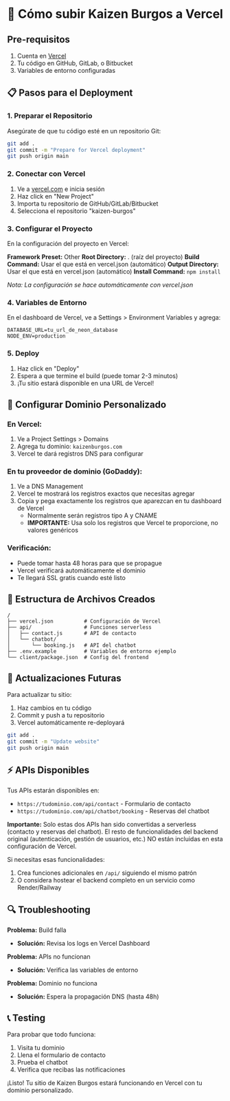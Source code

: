 # 🚀 Cómo subir Kaizen Burgos a Vercel

## Pre-requisitos
1. Cuenta en [Vercel](https://vercel.com)
2. Tu código en GitHub, GitLab, o Bitbucket
3. Variables de entorno configuradas

## 📋 Pasos para el Deployment

### 1. Preparar el Repositorio
Asegúrate de que tu código esté en un repositorio Git:
```bash
git add .
git commit -m "Prepare for Vercel deployment"
git push origin main
```

### 2. Conectar con Vercel
1. Ve a [vercel.com](https://vercel.com) e inicia sesión
2. Haz click en "New Project"
3. Importa tu repositorio de GitHub/GitLab/Bitbucket
4. Selecciona el repositorio "kaizen-burgos"

### 3. Configurar el Proyecto
En la configuración del proyecto en Vercel:

**Framework Preset:** Other
**Root Directory:** . (raíz del proyecto)
**Build Command:** Usar el que está en vercel.json (automático)
**Output Directory:** Usar el que está en vercel.json (automático)
**Install Command:** `npm install`

*Nota: La configuración se hace automáticamente con vercel.json*

### 4. Variables de Entorno
En el dashboard de Vercel, ve a Settings > Environment Variables y agrega:

```
DATABASE_URL=tu_url_de_neon_database
NODE_ENV=production
```

### 5. Deploy
1. Haz click en "Deploy"
2. Espera a que termine el build (puede tomar 2-3 minutos)
3. ¡Tu sitio estará disponible en una URL de Vercel!

## 🔧 Configurar Dominio Personalizado

### En Vercel:
1. Ve a Project Settings > Domains
2. Agrega tu dominio: `kaizenburgos.com`
3. Vercel te dará registros DNS para configurar

### En tu proveedor de dominio (GoDaddy):
1. Ve a DNS Management
2. Vercel te mostrará los registros exactos que necesitas agregar
3. Copia y pega exactamente los registros que aparezcan en tu dashboard de Vercel
   - Normalmente serán registros tipo A y CNAME
   - **IMPORTANTE:** Usa solo los registros que Vercel te proporcione, no valores genéricos

### Verificación:
- Puede tomar hasta 48 horas para que se propague
- Vercel verificará automáticamente el dominio
- Te llegará SSL gratis cuando esté listo

## 📁 Estructura de Archivos Creados

```
/
├── vercel.json          # Configuración de Vercel
├── api/                 # Funciones serverless
│   ├── contact.js       # API de contacto
│   └── chatbot/
│       └── booking.js   # API del chatbot
├── .env.example         # Variables de entorno ejemplo
└── client/package.json  # Config del frontend
```

## 🔄 Actualizaciones Futuras

Para actualizar tu sitio:
1. Haz cambios en tu código
2. Commit y push a tu repositorio
3. Vercel automáticamente re-deployará

```bash
git add .
git commit -m "Update website"
git push origin main
```

## ⚡ APIs Disponibles

Tus APIs estarán disponibles en:
- `https://tudominio.com/api/contact` - Formulario de contacto
- `https://tudominio.com/api/chatbot/booking` - Reservas del chatbot

**Importante:** Solo estas dos APIs han sido convertidas a serverless (contacto y reservas del chatbot). El resto de funcionalidades del backend original (autenticación, gestión de usuarios, etc.) NO están incluidas en esta configuración de Vercel. 

Si necesitas esas funcionalidades:
1. Crea funciones adicionales en `/api/` siguiendo el mismo patrón
2. O considera hostear el backend completo en un servicio como Render/Railway

## 🔍 Troubleshooting

**Problema:** Build falla
- **Solución:** Revisa los logs en Vercel Dashboard

**Problema:** APIs no funcionan
- **Solución:** Verifica las variables de entorno

**Problema:** Dominio no funciona
- **Solución:** Espera la propagación DNS (hasta 48h)

## 📞 Testing

Para probar que todo funciona:
1. Visita tu dominio
2. Llena el formulario de contacto
3. Prueba el chatbot
4. Verifica que recibas las notificaciones

¡Listo! Tu sitio de Kaizen Burgos estará funcionando en Vercel con tu dominio personalizado.